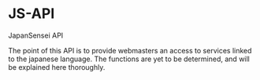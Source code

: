 JS-API
======

JapanSensei API


The point of this API is to provide webmasters an access to services linked to the japanese language. The functions are yet to be determined, and will be explained here thoroughly.

